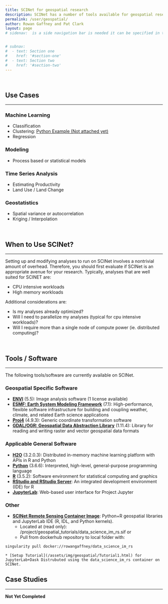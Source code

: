 ```yaml
---
title: SCINet for geospatial research
description: SCINet has a number of tools available for geospatial research
permalink: /user/geospatial/
author: Rowan Gaffney and Pat Clark
layout: page
# sidenav:  is a side navigation bar is needed it can be specified in the _data/navigation.yml file


# subnav:
#  - text: Section one
#    href: '#section-one'
#  - text: Section two
#    href: '#section-two'
---
```

<br>

## Use Cases
---
### **Machine Learning**
* Classification
* Clustering: [Python Example (Not attached yet)](/assets/img/geospatial//assets/img/___.html)
* Regression

### **Modeling**
* Process based or statistical models

### **Time Series Analysis**
* Estimating Productivity
* Land Use / Land Change

### **Geostatistics**
* Spatial variance or autocorrelation
* Kriging / Interpolation
<br>

## When to Use SCINet?
---
Setting up and modifying analyses to run on SCINet involves a nontrivial amount of overhead. Therefore, you should first evaluate if SCINet is an appropriate avenue for your research. Typically, analyses that are well suited for SCINET are: 
* CPU intensive workloads
* High memory workloads

Additional considerations are:
* Is my analyses already optimized?
* Will I need to parallelize my analyses (typical for cpu intensive workloads)?
* Will I require more than a single node of compute power (ie. distributed computing)?
<br>

## Tools / Software
---
The following tools/software are currently available on SCINet.
### Geospatial Specific Software
* [**ENVI**](https://www.harrisgeospatial.com/Software-Technology/ENVI) (5.5): Image analysis software (1 license available)
* [**ESMF: Earth System Modeling Framework**]() (7.1): High-performance, flexible software infrastructure for building and coupling weather, climate, and related Earth science applications
* [**Proj4**](https://github.com/OSGeo/PROJ) (4.9.3): Generic coordinate transformation software
* [**GDAL/OGR: Geospatial Data Abstraction Library**](https://gdal.org/) (1.11.4): Library for reading and writing raster and vector geospatial data formats

### Applicable General Software
* [**H2O**](https://www.h2o.ai) (3.2.0.3): Distributed in-memory machine learning platform with APIs in R and Python
* [**Python**](https://www.python.org/) (3.6.6): Interpreted, high-level, general-purpose programming language
* [**R**](https://www.r-project.org/) (3.5.2): Software environment for statistical computing and graphics
* [**RStudio and RStudio Server**](https://www.rstudio.com/): An integrated development environment (IDE) for R
* [**JupyterLab**](https://jupyterlab.readthedocs.io/en/stable/): Web-based user interface for Project Jupyter

### Other
* [**SCINet Remote Sensing Container Image**](https://hub.docker.com/r/rowangaffney/data_science_im_rs): Python+R geospatial libraries and JupyterLab IDE (R, IDL, and Python kernels).
    *  Located at (read only): /project/geospatial_tutorials/data_science_im_rs.sif
       or
    *  Pull from dockerhub repository to local folder with:
```bash
singularity pull docker://rowangaffney/data_science_im_rs
```
    * [Setup Tutorial](/assets/img/geospatial/Tutorial1.html) for JupyterLab+Dask Distrubuted using the data_science_im_rs container on SCINet.

## Case Studies
---

**Not Yet Completed**
